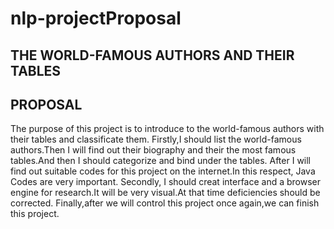 # nlp-projectProposal

## THE WORLD-FAMOUS AUTHORS AND THEIR TABLES

## PROPOSAL
The purpose of this project is to introduce to the world-famous authors with their tables and classificate them.
   Firstly,I should list the world-famous authors.Then I will find out their biography and their the most famous tables.And then I should categorize and bind under the tables.
After I will find out suitable codes for this project on the internet.In this respect, Java Codes are very important.
   Secondly, I should creat interface and  a browser engine for research.It will be very visual.At that time deficiencies should be corrected.
   Finally,after we will control this project once again,we can finish this project.

